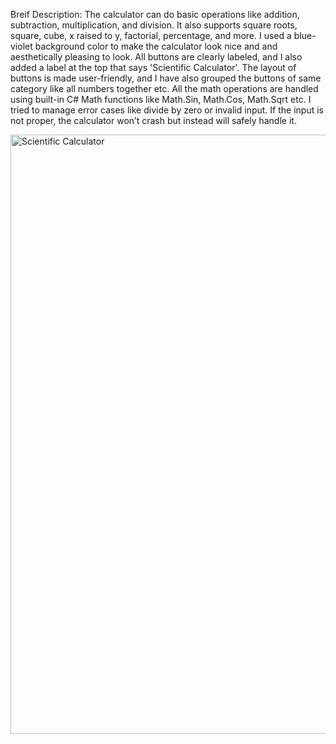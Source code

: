  Breif Description:
 The calculator can do basic operations like addition, subtraction, multiplication, and division. It also
 supports square roots, square, cube, x raised to y, factorial, percentage, and more.
 I used a blue-violet background color to make the calculator look nice and and aesthetically pleasing to
 look. All buttons are clearly labeled, and I also added a label at the top that says 'Scientific Calculator'. The
 layout of buttons is made user-friendly, and I have also grouped the buttons of same category like all
 numbers together etc.
 All the math operations are handled using built-in C# Math functions like Math.Sin, Math.Cos, Math.Sqrt
 etc.
 I tried to manage error cases like divide by zero or invalid input. If the input is not proper, the calculator
 won’t crash but instead will safely handle it.
 
 <img width="959" alt="Scientific Calculator" src="https://github.com/user-attachments/assets/87d26aca-c09a-4fd8-8a0c-bbe5d18a89ff" />
